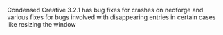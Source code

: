 Condensed Creative 3.2.1 has bug fixes for crashes on neoforge and various fixes for bugs involved with disappearing entries  in certain cases like resizing the window
